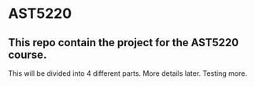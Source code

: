# AST5220
## This repo contain the project for the AST5220 course. 

This will be divided into 4 different parts. More details later.
Testing more. 
